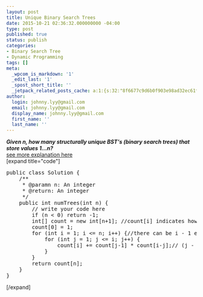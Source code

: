 ```yaml
---
layout: post
title: Unique Binary Search Trees
date: 2015-10-21 02:36:32.000000000 -04:00
type: post
published: true
status: publish
categories:
- Binary Search Tree
- Dynamic Programming
tags: []
meta:
  _wpcom_is_markdown: '1'
  _edit_last: '1'
  _spost_short_title: ''
  _jetpack_related_posts_cache: a:1:{s:32:"8f6677c9d6b0f903e98ad32ec61f8deb";a:2:{s:7:"expires";i:1467524042;s:7:"payload";a:3:{i:0;a:1:{s:2:"id";i:333;}i:1;a:1:{s:2:"id";i:194;}i:2;a:1:{s:2:"id";i:165;}}}}
author:
  login: johnny.lyy@gmail.com
  email: johnny.lyy@gmail.com
  display_name: johnny.lyy@gmail.com
  first_name: ''
  last_name: ''
---
```

<p><strong><em>Given n, how many structurally unique BST's (binary search trees) that store values 1...n?</em></strong><br />
<a href="http://fisherlei.blogspot.com/2013/03/leetcode-unique-binary-search-trees.html">see more explanation here</a><br />
[expand title="code"]</p>
<pre>
public class Solution {
    /**
     * @paramn n: An integer
     * @return: An integer
     */
    public int numTrees(int n) {
        // write your code here
        if (n < 0) return -1;
        int[] count = new int[n+1]; //count[i] indicates how many BST for i
        count[0] = 1;
        for (int i = 1; i <= n; i++) {//there can be i - 1 elements in the subtree, use j to control how many elements in left subtree and how many in right subtree, update count[i]
            for (int j = 1; j <= i; j++) {
                count[i] += count[j-1] * count[i-j];// (j - 1) + (i - j) == i - 1 elements
            }
        }
        return count[n];
    }
}
</pre>
<p>[/expand]</p>
